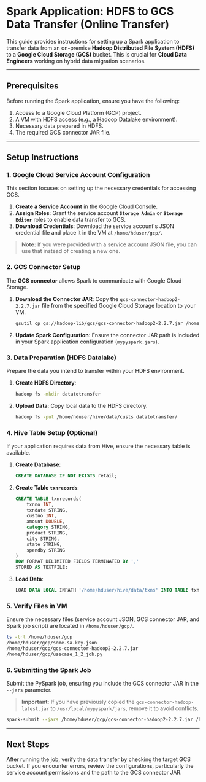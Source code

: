 # Spark Application: HDFS to GCS Data Transfer (Online Transfer)

This guide provides instructions for setting up a Spark application to transfer data from an on-premise **Hadoop Distributed File System (HDFS)** to a **Google Cloud Storage (GCS)** bucket. This is crucial for **Cloud Data Engineers** working on hybrid data migration scenarios.

-----

## Prerequisites

Before running the Spark application, ensure you have the following:

1.  Access to a Google Cloud Platform (GCP) project.
2.  A VM with HDFS access (e.g., a Hadoop Datalake environment).
3.  Necessary data prepared in HDFS.
4.  The required GCS connector JAR file.

-----

## Setup Instructions

### 1\. Google Cloud Service Account Configuration

This section focuses on setting up the necessary credentials for accessing GCS.

1.  **Create a Service Account** in the Google Cloud Console.
2.  **Assign Roles**: Grant the service account **`Storage Admin`** or **`Storage Editor`** roles to enable data transfer to GCS.
3.  **Download Credentials**: Download the service account's JSON credential file and place it in the VM at `/home/hduser/gcp/`.

> **Note:** If you were provided with a service account JSON file, you can use that instead of creating a new one.

### 2\. GCS Connector Setup

The **GCS connector** allows Spark to communicate with Google Cloud Storage.

1.  **Download the Connector JAR**: Copy the `gcs-connector-hadoop2-2.2.7.jar` file from the specified Google Cloud Storage location to your VM.

    ```bash
    gsutil cp gs://hadoop-lib/gcs/gcs-connector-hadoop2-2.2.7.jar /home/hduser/gcp/
    ```

2.  **Update Spark Configuration**: Ensure the connector JAR path is included in your Spark application configuration (`mypyspark.jars`).

### 3\. Data Preparation (HDFS Datalake)

Prepare the data you intend to transfer within your HDFS environment.

1.  **Create HDFS Directory**:

    ```bash
    hadoop fs -mkdir datatotransfer
    ```

2.  **Upload Data**: Copy local data to the HDFS directory.

    ```bash
    hadoop fs -put /home/hduser/hive/data/custs datatotransfer/
    ```

### 4\. Hive Table Setup (Optional)

If your application requires data from Hive, ensure the necessary table is available.

1.  **Create Database**:

    ```sql
    CREATE DATABASE IF NOT EXISTS retail;
    ```

2.  **Create Table `txnrecords`**:

    ```sql
    CREATE TABLE txnrecords(
        txnno INT,
        txndate STRING,
        custno INT,
        amount DOUBLE,
        category STRING,
        product STRING,
        city STRING,
        state STRING,
        spendby STRING
    )
    ROW FORMAT DELIMITED FIELDS TERMINATED BY ','
    STORED AS TEXTFILE;
    ```

3.  **Load Data**:

    ```sql
    LOAD DATA LOCAL INPATH '/home/hduser/hive/data/txns' INTO TABLE txnrecords;
    ```

### 5\. Verify Files in VM

Ensure the necessary files (service account JSON, GCS connector JAR, and Spark job script) are located in `/home/hduser/gcp/`.

```bash
ls -lrt /home/hduser/gcp
/home/hduser/gcp/some-sa-key.json
/home/hduser/gcp/gcs-connector-hadoop2-2.2.7.jar
/home/hduser/gcp/usecase_1_2_job.py
```

### 6\. Submitting the Spark Job

Submit the PySpark job, ensuring you include the GCS connector JAR in the `--jars` parameter.

> **Important:** If you have previously copied the `gcs-connector-hadoop-latest.jar` to `/usr/local/mypyspark/jars`, remove it to avoid conflicts.

```bash
spark-submit --jars /home/hduser/gcp/gcs-connector-hadoop2-2.2.7.jar /home/hduser/gcp/usecase_1_2_job.py
```

-----

## Next Steps

After running the job, verify the data transfer by checking the target GCS bucket. If you encounter errors, review the configurations, particularly the service account permissions and the path to the GCS connector JAR.
